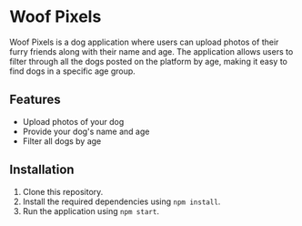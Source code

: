 # Woof Pixels
Woof Pixels is a dog application where users can upload photos of their furry friends along with their name and age. The application allows users to filter through all the dogs posted on the platform by age, making it easy to find dogs in a specific age group.

## Features

- Upload photos of your dog
- Provide your dog's name and age
- Filter all dogs by age

## Installation

1. Clone this repository.
2. Install the required dependencies using `npm install`.
3. Run the application using `npm start`.
